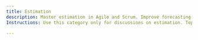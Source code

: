 ```yaml
---
title: Estimation
description: Master estimation in Agile and Scrum. Improve forecasting, manage uncertainty, and align expectations using empirical data and collaborative techniques.
Instructions: Use this category only for discussions on estimation. Topics should focus on estimation techniques such as Story Points, T-shirt Sizing, Monte Carlo simulations, and flow-based forecasting, as well as improving predictability and managing risk. General project estimation or budgeting discussions should be placed in other relevant categories.

---
```


